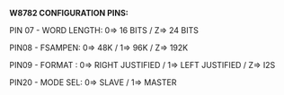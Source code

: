 
**W8782 CONFIGURATION PINS:**

PIN 07 - WORD LENGTH:  0=> 16 BITS   /  Z=> 24 BITS

PIN08 - FSAMPEN:       0=> 48K       /  1=> 96K       /  Z=> 192K

PIN09 - FORMAT : 0=> RIGHT JUSTIFIED / 1=> LEFT JUSTIFIED  / Z=> I2S 

PIN20 - MODE SEL: 0=> SLAVE  /  1=> MASTER
